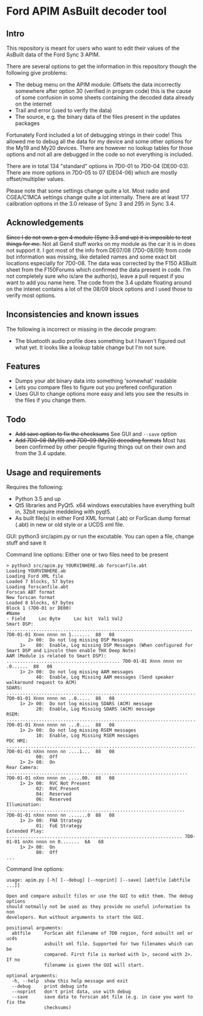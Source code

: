 # Ford APIM AsBuilt decoder tool
## Intro
This repository is meant for users who want to edit their values of the AsBuilt data of the Ford Sync 3 APIM.

There are several options to get the information in this repository though the following give problems:

- The debug menu on the APIM module: Offsets the data incorrectly somewhere after option 30 (verified in program code) this is the cause of some confusion in some sheets containing the decoded data already on the internet
- Trail and error (used to verify the data)
- The source, e.g. the binary data of the files present in the updates packages

Fortunately Ford included a lot of debugging strings in their code! This allowed me to debug all the data for my device and some other options for the My19 and My20 devices. There are however no lookup tables for those options and not all are debugged in the code so not everything is included.

There are in total 134 "standard" options in 7D0-01 to 7D0-04 (DE00-03). There are more options in 7D0-05 to 07 (DE04-06) which are mostly offset/multiplier values.

Please note that some settings change quite a lot. Most radio and CGEA/C1MCA settings change quite a lot internally. There are at least 177 calibration options in the 3.0 release of Sync 3 and 295 in Sync 3.4. 

## Acknowledgements

~~Since I do not own a gen 4 module (Sync 3.3 and up) it is imposible to test things for me.~~ Not all Gen4 stuff works on my module as the car it is in does not support it. I got most of the info from DE07/08 (7D0-08/09) from code but information was missing, like detailed names and some exact bit locations especially for 7D0-08. The data was corrected by the F150 ASBuilt sheet from the F150Forums which confirmed the data present in code. I'm not completely sure who is/are the author(s), leave a pull request if you want to add you name here. The code from the 3.4 update floating around on the intenet contains a lot of the 08/09 block options and I used those to verify most options.


## Inconsistencies and known issues
The following is incorrect or missing in the decode program:
- The bluetooth audio profile does something but I haven't figured out what yet. It looks like a lookup table change but I'm not sure.

## Features
- Dumps your abt binary data into something 'somewhat' readable
- Lets you compare files to figure out you prefered configuration
- Uses GUI to change options more easy and lets you see the results in the files if you change them.

## Todo
- ~~Add save option to fix the checksums~~ See GUI and ```--save``` option
- ~~Add 7D0-08 (My19) and 7D0-09 (My20) decoding formats~~ Most has been confirmed by other people figuring things out on their own and from the 3.4 update.

## Usage and requirements
Requires the following:
- Python 3.5 and up
- Qt5 libraries and PyQt5. x64 windows executables have everything built in, 32bit require meddeling with pyqt5.
- As built file(s) in either Ford XML format (.ab) or ForScan dump format (.abt) in new or old style or a UCDS xml file.

GUI: python3 src/apim.py or run the excutable. You can open a file, change stuff and save it

Command line options: Either one or two files need to be present
```
> python3 src/apim.py YOURVINHERE.ab forscanfile.abt
Loading YOURVINHERE.ab
Loading Ford XML file
Loaded 7 blocks, 57 bytes
Loading forscanfile.abt
Forscan ABT format
New forscan format
Loaded 8 blocks, 67 bytes
Block 1 (7D0-01 or DE00)
#Name                                                                          - Field     Loc Byte     Loc bit  Val1 Val2
Smart DSP: ..................................................................... 7D0-01-01 Xnnn nnnn nn 1.......  88   08
        2> 00:  Do not log missing DSP Messages
     1>    80:  Enable, Log missing DSP Messages (When configured for Smart DSP and Lincoln then enable THX Deep Note)
AAM (Module is related to Smart DSP): .......................................... 7D0-01-01 Xnnn nnnn nn .0......  88   08
     1> 2> 00:  Do not log missing AAM messages
           40:  Enable, Log Missing AAM messages (Send speaker walkaround request to ACM)
SDARS: ......................................................................... 7D0-01-01 Xnnn nnnn nn ..0.....  88   08
     1> 2> 00:  Do not log missing SDARS (ACM) message
           20:  Enable, Log Missing SDARS (ACM) message
RSEM: .......................................................................... 7D0-01-01 Xnnn nnnn nn ...0....  88   08
     1> 2> 00:  Do not log missing RSEM messages
           10:  Enable, Log Missing RSEM messages
PDC HMI: ....................................................................... 7D0-01-01 nXnn nnnn nn ....1...  88   08
           00:  Off
     1> 2> 08:  On
Rear Camera: ................................................................... 7D0-01-01 nXnn nnnn nn .....00.  88   08
     1> 2> 00:  RVC Not Present
           02:  RVC Present
           04:  Reserved
           06:  Reserved
Illumination: .................................................................. 7D0-01-01 nXnn nnnn nn .......0  88   08
     1> 2> 00:  FNA Strategy
           01:  FoE Strategy
Extended Play: ................................................................. 7D0-01-01 nnXn nnnn nn 0.......  6A   68
     1> 2> 00:  On
           80:  Off 
...
```

Command line options:
```
usage: apim.py [-h] [--debug] [--noprint] [--save] [abtfile [abtfile ...]]

Open and compare asbuilt files or use the GUI to edit them. The debug options
should notmally not be used as they provide no useful information to non
developers. Run without arguments to start the GUI.

positional arguments:
  abtfile     ForScan abt filename of 7D0 region, ford asbuilt xml or ucds
              asbuilt xml file. Supported for two filenames which can be
              compared. First file is marked with 1>, second with 2>. If no
              filename is given the GUI will start.

optional arguments:
  -h, --help  show this help message and exit
  --debug     print debug info
  --noprint   don't print data, use with debug
  --save      save data to forscan abt file (e.g. in case you want to fix the
              checksums)

```


